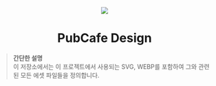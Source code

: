 <div align="center">
  <img src="https://github.com/user-attachments/assets/5ec20e4f-3689-40c4-a477-5e30bda5d705">
  <h1>PubCafe Design</h1>
</div>

> __간단한 설명__<br>
> 이 저장소에서는 이 프로젝트에서 사용되는 SVG, WEBP를 포함하여 그와 관련된 모든 에셋 파일들을 정의합니다.
